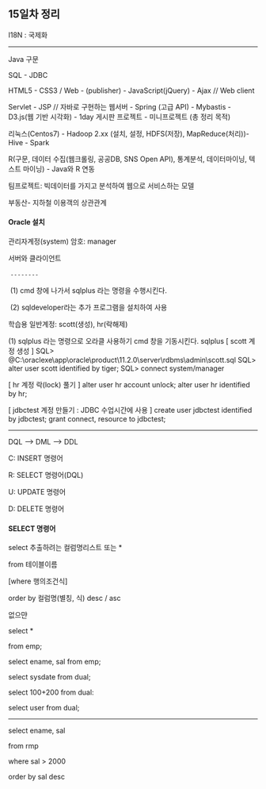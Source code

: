 ## 15일차 정리

I18N : 국제화

---

Java 구문 

SQL - JDBC 

HTML5 - CSS3 / Web - (publisher) - JavaScript(jQuery) - Ajax // Web client

Servlet - JSP // 자바로 구현하는 웹서버 - Spring (고급 API) - Mybastis - D3.js(웹 기반 시각화) - 1day 게시판 프로젝트 - 미니프로젝트 (총 정리 목적) 

리눅스(Centos7) - Hadoop 2.xx (설치, 설정, HDFS(저장), MapReduce(처리))- Hive - Spark

R(구문, 데이터 수집(웹크롤링, 공공DB, SNS Open API), 통계분석, 데이터마이닝, 텍스트 마이닝) - Java와 R 연동

팀프로젝트: 빅데이터를 가지고 분석하여 웹으로 서비스하는 모델

부동산- 지하철 이용객의 상관관계



 

#### Oracle 설치

관리자계정(system) 암호: manager

서버와 클라이언트

​             `--------`

​			(1) cmd 창에 나가서 sqlplus 라는 명령을 수행시킨다.

​			(2) sqldeveloper라는 추가 프로그램을 설치하여 사용

학습용 일반계정: scott(생성), hr(락해제)

(1) sqlplus 라는 명령으로 오라클 사용하기 
cmd 창을 기동시킨다.
sqlplus 
[ scott 계정 생성 ]
SQL> @C:\oraclexe\app\oracle\product\11.2.0\server\rdbms\admin\scott.sql
SQL> alter user scott identified by tiger;
SQL> connect system/manager

[ hr 계정 락(lock) 풀기 ]
alter user hr account unlock;
alter user hr identified by hr;

[ jdbctest 계정 만들기 : JDBC 수업시간에 사용 ]
create user jdbctest identified by jdbctest;
grant connect, resource to jdbctest;

---

DQL --> DML --> DDL

C: INSERT 명령어

R: SELECT 명령어(DQL)

U: UPDATE 명령어

D: DELETE 명령어



#### SELECT 명령어

select  추출하려는 컬럼명리스트 또는 *

from 테이블이름

[where 행의조건식]

order by 컬럼명(별칭, 식) desc / asc 

없으먄 



select * 

from emp;

select ename, sal from emp;

select sysdate from dual;

select 100+200 from dual: 

select user from dual;

---

select ename, sal 

from rmp

where sal > 2000

order by sal desc